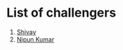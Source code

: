 # List of challengers
1. [Shivay](https://github.com/shivaylamba)
2. [Nipun Kumar](https://github.com/NipunKumar21)
